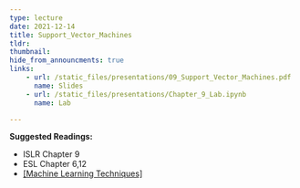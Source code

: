 ```yaml
---
type: lecture
date: 2021-12-14
title: Support_Vector_Machines
tldr: 
thumbnail: 
hide_from_announcments: true
links: 
    - url: /static_files/presentations/09_Support_Vector_Machines.pdf
      name: Slides
    - url: /static_files/presentations/Chapter_9_Lab.ipynb
      name: Lab

---
```

**Suggested Readings:**
- ISLR Chapter 9
- ESL Chapter 6,12
- [[Machine Learning Techniques]](https://www.csie.ntu.edu.tw/~htlin/mooc/)
